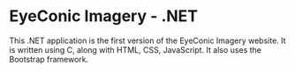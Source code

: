 # EyeConic Imagery - .NET
This .NET application is the first version of the EyeConic Imagery website. It is written using C, along with HTML, CSS, JavaScript. It also uses the Bootstrap framework. 

